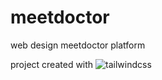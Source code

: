 # meetdoctor
web design meetdoctor platform

project created with 
![tailwindcss](https://tailwindcss.com/)
